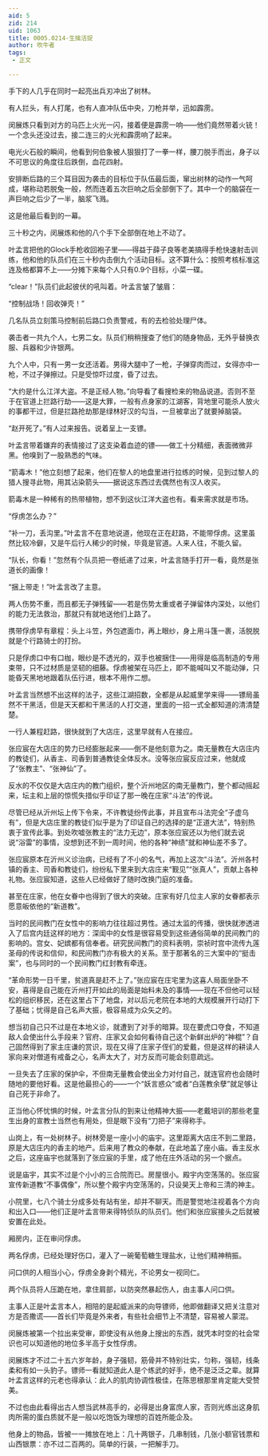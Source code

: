 ```yaml
---
aid: 5
zid: 214
uid: 1063
title: 0005.0214-生擒活捉
author: 吹牛者
tags: 
 - 正文

---
```




  手下的人几乎在同时一起亮出兵刃冲出了树林。

  有人拦头，有人打尾，也有人直冲队伍中央，刀枪并举，迅如霹雳。

  闵展炼只看到对方的马匹上火光一闪，接着便是霹雳一响——他们竟然带着火铳！一个念头还没过去，接二连三的火光和霹雳响了起来。

  电光火石般的瞬间，他看到何伯象被人狠狠打了一拳一样，腰刀脱手而出，身子以不可思议的角度往后跌倒，血花四射。

  安排断后路的三个耳目因为袭击的目标位于队伍最后面，窜出树林的动作一气呵成，堪称动若脱兔一般，然而连着五次巨响之后全部倒下了。其中一个的脑袋在一声巨响之后少了一半，脑浆飞溅。

  这是他最后看到的一幕。

  三十秒之内，闵展炼和他的八个手下全部倒在地上不动了。

  叶孟言把他的Glock手枪收回袍子里——得益于薛子良等老美搞得手枪快速射击训练，他和他的队员们在三十秒内击倒九个活动目标。这不算什么：按照考核标准这连及格都算不上——分摊下来每个人只有0.9个目标，小菜一碟。

  “clear！”队员们此起彼伏的吼叫着。叶孟言皱了皱眉：

  “控制战场！回收弹壳！”

  几名队员立刻策马控制前后路口负责警戒，有的去检验处理尸体。

  袭击者一共九个人，七男二女。队员们稍稍搜查了他们的随身物品，无外乎替换衣服、兵器和少许银两。

  九个人中，只有一男一女还活着。男得大腿中了一枪，子弹穿肉而过，女得亦中一枪，不过子弹擦过。只是受惊吓过度，昏了过去。

  “大约是什么江洋大盗。不是正经人物。”向导看了看搜检来的物品说道。否则不至于在官道上拦路行劫——这是大罪，一般有点身家的江湖客，背地里可能杀人放火的事都干过，但是拦路抢劫那是绿林好汉的勾当，一旦被拿出了就要掉脑袋。

  “赵开死了。”有人过来报告。说着呈上一支镖。

  叶孟言带着嫌弃的表情接过了这支染着血迹的镖——做工十分精细，表面微微非黑。他嗅到了一股熟悉的气味。

  “箭毒木！”他立刻想了起来，他们在黎人的地盘里进行拉练的时候，见到过黎人的猎人搜寻此物，用其沾染箭头——据说这东西过去偶然也有汉人收买。

  箭毒木是一种稀有的热带植物，想不到这伙江洋大盗也有。看来需求就是市场。

  “俘虏怎么办？”

  “补一刀，丢沟里。”叶孟言不在意地说道，他现在正在赶路，不能带俘虏。这里虽然比较冷僻，又是午后行人稀少的时候，毕竟是官道。人来人往，不能久留。

  “队长，你看！”忽然有个队员把一卷纸递了过来，叶孟言随手打开一看，竟然是张道长的画像！

  “捆上带走！”叶孟言改了主意。

  两人伤势不重，而且都无子弹残留——若是伤势太重或者子弹留体内深处，以他们的能力无法救治，那就只有就地送他们上路了。

  携带俘虏早有章程：头上斗笠，外包遮面巾，再上眼纱，身上用斗篷一裹，活脱脱就是个行路骑士的打扮。

  只是俘虏口中有口枷，眼纱是不透光的，双手也被捆住——用得是临高制造的专用束带，只不过材质是坚韧的细藤。俘虏被架在马匹上，即不能喊叫又不能动弹，只能昏天黑地地跟着队伍行进，根本不用作二想。

  叶孟言当然想不出这样的法子，这些江湖招数，全都是从起威里学来得——镖局虽然不干黑活，但是天天都和干黑活的人打交道，里面的一招一式全都知道的清清楚楚。

  一行人兼程赶路，很快就到了大店庄，这里早就有人在接应。

  张应宸在大店庄的势力已经膨胀起来——倒不是他刻意为之。南无量教在大店庄内的教徒们，从香主、司香到普通教徒全体反水。没等张应宸反应过来，他就成了“张教主”、“张神仙”了。

  反水的不仅仅是大店庄内的教门组织，整个沂州地区的南无量教门，整个都动摇起来，坛主和上层的惊慌失措似乎印证了那一晚在庄家“斗法”的传说。

  尽管已经从沂州坛上传下令来，不许教徒纷传此事，并且宣布斗法完全“子虚乌有”，但是大店庄里的教徒们似乎是为了印证自己的选择的是“正道大法”，特别热衷于宣传此事。到处吹嘘张教主的“法力无边”，原本张应宸还以为他们就去说说“浴雷”的事情，没想到还不到一周时间，他的各种“神绩”就和神仙差不多了。

  张应宸原本在沂州义诊治病，已经有了不小的名气，再加上这次“斗法”。沂州各村镇的香主、司香和教徒们，纷纷私下里来到大店庄来“觐见”“张真人”，贡献上各种礼物。张应宸知道，这些人已经做好了随时改换门庭的准备。

  甚至在庄家，他在女眷中也得到了很大的突破。庄家有好几位主人家的女眷都表示愿意皈依他的“新道教”。

  当时的民间教门在女性中的影响力往往超过男性。通过太监的传播，很快就渗透进入了后宫内廷这样的地方：深闺中的女性是很容易受到这些通俗简单的民间教门的影响的。宫女、妃嫔都有信奉者。研究民间教门的资料表明，崇祯时宫中流传九莲圣母的传说和信仰，和民间教门亦有极大的关系。至于那著名的三大案中的“挺击案”，也与同时的一个民间教门红封教有牵连。

  “革命形势一日千里，贫道真是赶不上了。”张应宸在庄宅里为这喜人局面坐卧不安，喜得是自己能在沂州打开如此的局面是始料未及的事情——现在不但他可以轻松的组织移民，还在这里占下了地盘，对以后元老院在本地的大规模展开行动打下了基础；忧得是自己名声大振，极容易成为众矢之的。

  想当初自己只不过是在本地义诊，就遭到了对手的暗算。现在要虎口夺食，不知道敌人会使出什么手段来？官府、庄家又会如何看待自己这个新鲜出炉的“神棍”？自己固然得到了家主庄谦的赏识，现在又得了庄家子侄们的爱戴，但是这样的耕读人家向来对僧道有戒备之心，名声太大了，对方反而可能会刻意疏远。

  一旦失去了庄家的保护伞，不但南无量教会使出全力对付自己，就连官府也会随时随地的要他好看。这是他最担心的——一个“妖言惑众”或者“白莲教余孽”就足够让自己死于非命了。

  正当他心怀忧惧的时候，叶孟言分队的到来让他精神大振——老戴培训的那些老童生出身的宣教士当然也有用处，但是眼下没有“刀把子”来得称手。

  山岗上，有一处树林子。树林旁是一座小小的庙宇。这里距离大店庄不到二里路，原是大店庄内的香主的地产。后来用了教众的奉献，在此地盖了座小庙。香主反水之后，这座庙宇也就落到了张应宸的手里，成了他在庄外活动的另一个据点。

  说是庙宇，其实不过是个小小的三合院而已。房屋很小。殿宇内空荡荡的。张应宸宣传新道教“不事偶像”，所以整个殿宇内空荡荡的，只设昊天上帝和三清的神主。

  小院里，七八个骑士分成多处有站有坐，却并不聊天。而是警觉地注视着各个方向和出入口——他们正是叶孟言带来得特侦队的队员们。他们和张应宸接头之后就被安置在此处。

  厢房内，正在审问俘虏。

  两名俘虏，已经处理好伤口，灌入了一碗葡萄糖生理盐水，让他们精神稍振。

  问口供的人相当小心，俘虏全身剥个精光，不论男女一视同仁。

  两个队员将人压跪在地，拿住肩部，以防突然暴起伤人，由主事人问口供。

  主事人正是叶孟言本人，相陪的是起威派来的向导镖师，他即做翻译又把关注意对方是否撒谎——首长们毕竟是外来者，有些社会细节上不清楚，容易被人蒙混。

  闵展炼被第一个拉出来受审，即使没有从他身上搜出的东西，就凭本时空的社会常识也可以知道他的地位多半高于女性俘虏。

  闵展炼才不过二十五六岁年龄，身子强韧，筋骨并不特别壮实，匀称，强韧，线条柔和有如一头豹子。镖师一看就知道此人是个练武的好手，绝不是泛泛之辈。就算叶孟言这样的元老也得承认：此人的肌肉协调性极佳，在陈思根那里肯定能大受赞美。

  不过也由此看得出古人想当武林高手的，必得是出身富庶人家，否则光练出这身肌肉所需的蛋白质就不是一般以吃饱饭为理想的百姓所能企及。

  他身上的物品，皆被一一摊放在地上：几十两银子，几串制钱，几张小额官钱票和山西银票：亦不过二百两的。简单的行装，一把解手刀。


